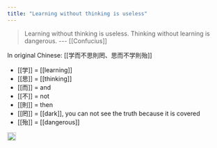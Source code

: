 ```yaml
---
title: "Learning without thinking is useless"
---
```


> Learning without thinking is useless. Thinking without learning is dangerous. --- [[Confucius]]

In original Chinese: [[学而不思則罔、思而不学則殆]]

- [[学]] = [[learning]]
- [[思]] = [[thinking]]
- [[而]] = and
- [[不]] = not
- [[則]] = then
- [[罔]] = [[dark]], you can not see the truth because it is covered
- [[殆]] = [[dangerous]]

<img src='https://scrapbox.io/api/pages/nishio/en/icon' alt='en.icon' height="19.5"/>